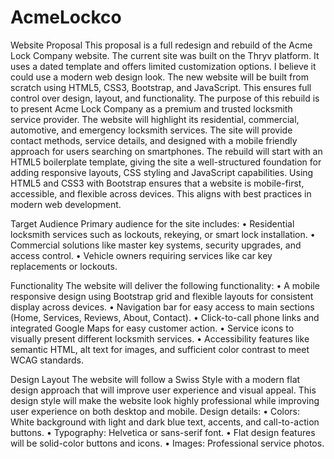 # AcmeLockco
Website Proposal
This proposal is a full redesign and rebuild of the Acme Lock Company website. The current site was built on the Thryv platform. It uses a dated template and offers limited customization options. I believe it could use a modern web design look. The new website will be built from scratch using HTML5, CSS3, Bootstrap, and JavaScript. This ensures full control over design, layout, and functionality.
The purpose of this rebuild is to present Acme Lock Company as a premium and trusted locksmith service provider. The website will highlight its residential, commercial, automotive, and emergency locksmith services. The site will provide contact methods, service details, and designed with a mobile friendly approach for users searching on smartphones. The rebuild will start with an HTML5 boilerplate template, giving the site a well-structured foundation for adding responsive layouts, CSS styling and JavaScript capabilities. Using HTML5 and CSS3 with Bootstrap ensures that a website is mobile-first, accessible, and flexible across devices. This aligns with best practices in modern web development. 

Target Audience
Primary audience for the site includes:
•	Residential locksmith services such as lockouts, rekeying, or smart lock installation.
•	Commercial solutions like master key systems, security upgrades, and access control.
•	Vehicle owners requiring services like car key replacements or lockouts.

Functionality
The website will deliver the following functionality:
•	A mobile responsive design using Bootstrap grid and flexible layouts for consistent display across devices.
•	Navigation bar for easy access to main sections (Home, Services, Reviews, About, Contact).
•	Click-to-call phone links and integrated Google Maps for easy customer action.
•	Service icons to visually present different locksmith services.
•	Accessibility features like semantic HTML, alt text for images, and sufficient color contrast to meet WCAG standards.

Design Layout
The website will follow a Swiss Style with a modern flat design approach that will improve user experience and visual appeal. This design style will make the website look highly professional while improving user experience on both desktop and mobile.
Design details:
•	Colors: White background with light and dark blue text, accents, and call-to-action buttons. 
•	Typography: Helvetica or sans-serif font.
•	Flat design features will be solid-color buttons and icons. 
•	Images: Professional service photos.
